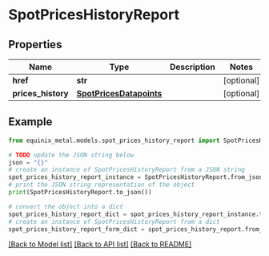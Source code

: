 # SpotPricesHistoryReport


## Properties

Name | Type | Description | Notes
------------ | ------------- | ------------- | -------------
**href** | **str** |  | [optional] 
**prices_history** | [**SpotPricesDatapoints**](SpotPricesDatapoints.md) |  | [optional] 

## Example

```python
from equinix_metal.models.spot_prices_history_report import SpotPricesHistoryReport

# TODO update the JSON string below
json = "{}"
# create an instance of SpotPricesHistoryReport from a JSON string
spot_prices_history_report_instance = SpotPricesHistoryReport.from_json(json)
# print the JSON string representation of the object
print(SpotPricesHistoryReport.to_json())

# convert the object into a dict
spot_prices_history_report_dict = spot_prices_history_report_instance.to_dict()
# create an instance of SpotPricesHistoryReport from a dict
spot_prices_history_report_form_dict = spot_prices_history_report.from_dict(spot_prices_history_report_dict)
```
[[Back to Model list]](../README.md#documentation-for-models) [[Back to API list]](../README.md#documentation-for-api-endpoints) [[Back to README]](../README.md)


